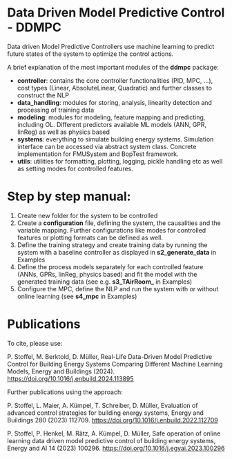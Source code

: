 # Data Driven Model Predictive Control - DDMPC
Data driven Model Predictive Controllers use machine learning to predict future states of the system to optimize 
the control actions.

A brief explanation of the most important modules of the **ddmpc** package:

- **controller**: contains the core controller functionalities (PID, MPC, ...), cost types (Linear, AbsoluteLinear, Quadratic) and further classes to construct the NLP 
- **data_handling**: modules for storing, analysis, linearity detection and processing of training data
- **modeling**: modules for modeling, feature mapping and predicting, including OL. Different predictors available ML models (ANN, GPR, linReg) as well as physics based
- **systems**: everything to simulate building energy systems. Simulation interface can be accessed via abstract system class. Concrete implementation for FMUSystem and BopTest framework. 
- **utils**: utilities for formatting, plotting, logging, pickle handling etc as well as setting modes for controlled features.


# Step by step manual:

1. Create new folder for the system to be controlled
2. Create a **configuration** file, defining the system, the causalities and the variable mapping. Further configurations like modes for controlled features or plotting formats can be defined as well.
3. Define the training strategy and create training data by running the system with a baseline controller as displayed in **s2_generate_data** in Examples
4. Define the process models separately for each controlled feature (ANNs, GPRs, linReg, physics based) and fit the model with the generated training data (see e.g. **s3_TAirRoom_** in Examples)
5. Configure the MPC, define the NLP and run the system with or without online learning (see **s4_mpc** in Examples)

# Publications
To cite, please use:

P. Stoffel, M. Berktold, D. Müller, Real-Life Data-Driven Model Predictive Control for Building Energy Systems Comparing Different Machine Learning Models, Energy and Buildings (2024). https://doi.org/10.1016/j.enbuild.2024.113895

Further publications using the approach:

P. Stoffel, L. Maier, A. Kümpel, T. Schreiber, D. Müller, Evaluation of advanced control strategies for building energy systems, Energy and Buildings 280 (2023) 112709. https://doi.org/10.1016/j.enbuild.2022.112709              
    
  P. Stoffel, P. Henkel, M. Rätz, A. Kümpel, D. Müller, Safe operation of online learning data driven model predictive control of building energy systems, Energy and AI 14 (2023) 100296. https://doi.org/10.1016/j.egyai.2023.100296                            
  

